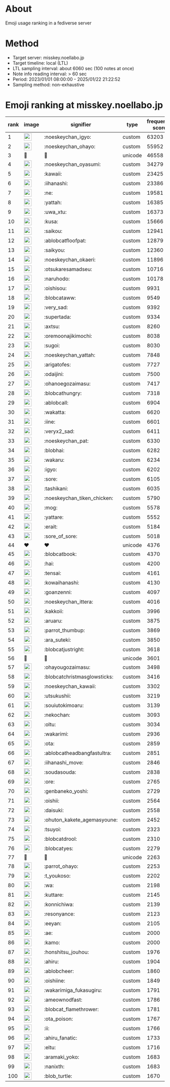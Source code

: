 # About
Emoji usage ranking in a fediverse server

# Method
- Target server: misskey.noellabo.jp
- Target timeline: local (LTL)
- LTL sampling interval: about 6060 sec (100 notes at once)
- Note info reading interval: > 60 sec
- Period: 2023/01/01 08:00:00 - 2025/01/22 21:22:52 
- Sampling method: non-exhaustive

# Emoji ranking at misskey.noellabo.jp

|rank|image|signifier|type|frequency score|
|----|----|----|----|----|
|1|<img height="24" src="https://misskey.noellabo.jp/emoji/noeskeychan_igyo.webp">|:noeskeychan_igyo:|custom|63203|
|2|<img height="24" src="https://misskey.noellabo.jp/emoji/noeskeychan_ohayo.webp">|:noeskeychan_ohayo:|custom|55952|
|3|🎉|🎉|unicode|46558|
|4|<img height="24" src="https://misskey.noellabo.jp/emoji/noeskeychan_oyasumi.webp">|:noeskeychan_oyasumi:|custom|34279|
|5|<img height="24" src="https://misskey.noellabo.jp/emoji/kawaii.webp">|:kawaii:|custom|23425|
|6|<img height="24" src="https://misskey.noellabo.jp/emoji/iihanashi.webp">|:iihanashi:|custom|23386|
|7|<img height="24" src="https://misskey.noellabo.jp/emoji/ne.webp">|:ne:|custom|19581|
|8|<img height="24" src="https://misskey.noellabo.jp/emoji/yattah.webp">|:yattah:|custom|16385|
|9|<img height="24" src="https://misskey.noellabo.jp/emoji/uwa_xtu.webp">|:uwa_xtu:|custom|16373|
|10|<img height="24" src="https://misskey.noellabo.jp/emoji/kusa.webp">|:kusa:|custom|15666|
|11|<img height="24" src="https://misskey.noellabo.jp/emoji/saikou.webp">|:saikou:|custom|12941|
|12|<img height="24" src="https://misskey.noellabo.jp/emoji/ablobcatfloofpat.webp">|:ablobcatfloofpat:|custom|12879|
|13|<img height="24" src="https://misskey.noellabo.jp/emoji/saikyou.webp">|:saikyou:|custom|12360|
|14|<img height="24" src="https://misskey.noellabo.jp/emoji/noeskeychan_okaeri.webp">|:noeskeychan_okaeri:|custom|11896|
|15|<img height="24" src="https://misskey.noellabo.jp/emoji/otsukaresamadseu.webp">|:otsukaresamadseu:|custom|10716|
|16|<img height="24" src="https://misskey.noellabo.jp/emoji/naruhodo.webp">|:naruhodo:|custom|10178|
|17|<img height="24" src="https://misskey.noellabo.jp/emoji/oishisou.webp">|:oishisou:|custom|9931|
|18|<img height="24" src="https://misskey.noellabo.jp/emoji/blobcataww.webp">|:blobcataww:|custom|9549|
|19|<img height="24" src="https://misskey.noellabo.jp/emoji/very_sad.webp">|:very_sad:|custom|9392|
|20|<img height="24" src="https://misskey.noellabo.jp/emoji/supertada.webp">|:supertada:|custom|9334|
|21|<img height="24" src="https://misskey.noellabo.jp/emoji/axtsu.webp">|:axtsu:|custom|8260|
|22|<img height="24" src="https://misskey.noellabo.jp/emoji/oremoonajikimochi.webp">|:oremoonajikimochi:|custom|8038|
|23|<img height="24" src="https://misskey.noellabo.jp/emoji/sugoi.webp">|:sugoi:|custom|8030|
|24|<img height="24" src="https://misskey.noellabo.jp/emoji/noeskeychan_yattah.webp">|:noeskeychan_yattah:|custom|7848|
|25|<img height="24" src="https://misskey.noellabo.jp/emoji/arigatofes.webp">|:arigatofes:|custom|7727|
|26|<img height="24" src="https://misskey.noellabo.jp/emoji/odaijini.webp">|:odaijini:|custom|7500|
|27|<img height="24" src="https://misskey.noellabo.jp/emoji/ohanoegozaimasu.webp">|:ohanoegozaimasu:|custom|7417|
|28|<img height="24" src="https://misskey.noellabo.jp/emoji/blobcathungry.webp">|:blobcathungry:|custom|7318|
|29|<img height="24" src="https://misskey.noellabo.jp/emoji/ablobcall.webp">|:ablobcall:|custom|6904|
|30|<img height="24" src="https://misskey.noellabo.jp/emoji/wakatta.webp">|:wakatta:|custom|6620|
|31|<img height="24" src="https://misskey.noellabo.jp/emoji/iine.webp">|:iine:|custom|6601|
|32|<img height="24" src="https://misskey.noellabo.jp/emoji/veryx2_sad.webp">|:veryx2_sad:|custom|6411|
|33|<img height="24" src="https://misskey.noellabo.jp/emoji/noeskeychan_pat.webp">|:noeskeychan_pat:|custom|6330|
|34|<img height="24" src="https://misskey.noellabo.jp/emoji/blobhai.webp">|:blobhai:|custom|6282|
|35|<img height="24" src="https://misskey.noellabo.jp/emoji/wakaru.webp">|:wakaru:|custom|6234|
|36|<img height="24" src="https://misskey.noellabo.jp/emoji/igyo.webp">|:igyo:|custom|6202|
|37|<img height="24" src="https://misskey.noellabo.jp/emoji/sore.webp">|:sore:|custom|6105|
|38|<img height="24" src="https://misskey.noellabo.jp/emoji/tashikani.webp">|:tashikani:|custom|6035|
|39|<img height="24" src="https://misskey.noellabo.jp/emoji/noeskeychan_tiken_chicken.webp">|:noeskeychan_tiken_chicken:|custom|5790|
|40|<img height="24" src="https://misskey.noellabo.jp/emoji/mog.webp">|:mog:|custom|5578|
|41|<img height="24" src="https://misskey.noellabo.jp/emoji/yattare.webp">|:yattare:|custom|5552|
|42|<img height="24" src="https://misskey.noellabo.jp/emoji/erait.webp">|:erait:|custom|5184|
|43|<img height="24" src="https://misskey.noellabo.jp/emoji/sore_of_sore.webp">|:sore_of_sore:|custom|5018|
|44|❤|❤|unicode|4376|
|45|<img height="24" src="https://misskey.noellabo.jp/emoji/blobcatbook.webp">|:blobcatbook:|custom|4370|
|46|<img height="24" src="https://misskey.noellabo.jp/emoji/hai.webp">|:hai:|custom|4200|
|47|<img height="24" src="https://misskey.noellabo.jp/emoji/tensai.webp">|:tensai:|custom|4161|
|48|<img height="24" src="https://misskey.noellabo.jp/emoji/kowaihanashi.webp">|:kowaihanashi:|custom|4130|
|49|<img height="24" src="https://misskey.noellabo.jp/emoji/goanzenni.webp">|:goanzenni:|custom|4097|
|50|<img height="24" src="https://misskey.noellabo.jp/emoji/noeskeychan_ittera.webp">|:noeskeychan_ittera:|custom|4016|
|51|<img height="24" src="https://misskey.noellabo.jp/emoji/kakkoii.webp">|:kakkoii:|custom|3996|
|52|<img height="24" src="https://misskey.noellabo.jp/emoji/aruaru.webp">|:aruaru:|custom|3875|
|53|<img height="24" src="https://misskey.noellabo.jp/emoji/parrot_thumbup.webp">|:parrot_thumbup:|custom|3869|
|54|<img height="24" src="https://misskey.noellabo.jp/emoji/ara_suteki.webp">|:ara_suteki:|custom|3850|
|55|<img height="24" src="https://misskey.noellabo.jp/emoji/blobcatjustright.webp">|:blobcatjustright:|custom|3618|
|56|🍗|🍗|unicode|3601|
|57|<img height="24" src="https://misskey.noellabo.jp/emoji/ohayougozaimasu.webp">|:ohayougozaimasu:|custom|3498|
|58|<img height="24" src="https://misskey.noellabo.jp/emoji/blobcatchristmasglowsticks.webp">|:blobcatchristmasglowsticks:|custom|3416|
|59|<img height="24" src="https://misskey.noellabo.jp/emoji/noeskeychan_kawaii.webp">|:noeskeychan_kawaii:|custom|3302|
|60|<img height="24" src="https://misskey.noellabo.jp/emoji/utsukushii.webp">|:utsukushii:|custom|3219|
|61|<img height="24" src="https://misskey.noellabo.jp/emoji/souiutokimoaru.webp">|:souiutokimoaru:|custom|3139|
|62|<img height="24" src="https://misskey.noellabo.jp/emoji/nekochan.webp">|:nekochan:|custom|3093|
|63|<img height="24" src="https://misskey.noellabo.jp/emoji/oltu.webp">|:oltu:|custom|3034|
|64|<img height="24" src="https://misskey.noellabo.jp/emoji/wakarimi.webp">|:wakarimi:|custom|2936|
|65|<img height="24" src="https://misskey.noellabo.jp/emoji/ota.webp">|:ota:|custom|2859|
|66|<img height="24" src="https://misskey.noellabo.jp/emoji/ablobcatheadbangfastultra.webp">|:ablobcatheadbangfastultra:|custom|2851|
|67|<img height="24" src="https://misskey.noellabo.jp/emoji/iihanashi_move.webp">|:iihanashi_move:|custom|2846|
|68|<img height="24" src="https://misskey.noellabo.jp/emoji/soudasouda.webp">|:soudasouda:|custom|2838|
|69|<img height="24" src="https://misskey.noellabo.jp/emoji/ore.webp">|:ore:|custom|2765|
|70|<img height="24" src="https://misskey.noellabo.jp/emoji/genbaneko_yoshi.webp">|:genbaneko_yoshi:|custom|2729|
|71|<img height="24" src="https://misskey.noellabo.jp/emoji/oishii.webp">|:oishii:|custom|2564|
|72|<img height="24" src="https://misskey.noellabo.jp/emoji/daisuki.webp">|:daisuki:|custom|2558|
|73|<img height="24" src="https://misskey.noellabo.jp/emoji/ohuton_kakete_agemasyoune.webp">|:ohuton_kakete_agemasyoune:|custom|2452|
|74|<img height="24" src="https://misskey.noellabo.jp/emoji/tsuyoi.webp">|:tsuyoi:|custom|2323|
|75|<img height="24" src="https://misskey.noellabo.jp/emoji/blobcatdrool.webp">|:blobcatdrool:|custom|2310|
|76|<img height="24" src="https://misskey.noellabo.jp/emoji/blobcatyes.webp">|:blobcatyes:|custom|2279|
|77|👀|👀|unicode|2263|
|78|<img height="24" src="https://misskey.noellabo.jp/emoji/parrot_ohayo.webp">|:parrot_ohayo:|custom|2253|
|79|<img height="24" src="https://misskey.noellabo.jp/emoji/t_youkoso.webp">|:t_youkoso:|custom|2202|
|80|<img height="24" src="https://misskey.noellabo.jp/emoji/wa.webp">|:wa:|custom|2198|
|81|<img height="24" src="https://misskey.noellabo.jp/emoji/kuttare.webp">|:kuttare:|custom|2145|
|82|<img height="24" src="https://misskey.noellabo.jp/emoji/konnichiwa.webp">|:konnichiwa:|custom|2139|
|83|<img height="24" src="https://misskey.noellabo.jp/emoji/resonyance.webp">|:resonyance:|custom|2123|
|84|<img height="24" src="https://misskey.noellabo.jp/emoji/eeyan.webp">|:eeyan:|custom|2105|
|85|<img height="24" src="https://misskey.noellabo.jp/emoji/ae.webp">|:ae:|custom|2000|
|86|<img height="24" src="https://misskey.noellabo.jp/emoji/kamo.webp">|:kamo:|custom|2000|
|87|<img height="24" src="https://misskey.noellabo.jp/emoji/honshitsu_jouhou.webp">|:honshitsu_jouhou:|custom|1976|
|88|<img height="24" src="https://misskey.noellabo.jp/emoji/ahiru.webp">|:ahiru:|custom|1904|
|89|<img height="24" src="https://misskey.noellabo.jp/emoji/ablobcheer.webp">|:ablobcheer:|custom|1860|
|90|<img height="24" src="https://misskey.noellabo.jp/emoji/oishiine.webp">|:oishiine:|custom|1849|
|91|<img height="24" src="https://misskey.noellabo.jp/emoji/wakarimiga_fukasugiru.webp">|:wakarimiga_fukasugiru:|custom|1791|
|92|<img height="24" src="https://misskey.noellabo.jp/emoji/ameownodfast.webp">|:ameownodfast:|custom|1786|
|93|<img height="24" src="https://misskey.noellabo.jp/emoji/blobcat_flamethrower.webp">|:blobcat_flamethrower:|custom|1781|
|94|<img height="24" src="https://misskey.noellabo.jp/emoji/ota_poison.webp">|:ota_poison:|custom|1767|
|95|<img height="24" src="https://misskey.noellabo.jp/emoji/ii.webp">|:ii:|custom|1766|
|96|<img height="24" src="https://misskey.noellabo.jp/emoji/ahiru_fanatic.webp">|:ahiru_fanatic:|custom|1733|
|97|<img height="24" src="https://misskey.noellabo.jp/emoji/eltu.webp">|:eltu:|custom|1716|
|98|<img height="24" src="https://misskey.noellabo.jp/emoji/aramaki_yoko.webp">|:aramaki_yoko:|custom|1683|
|99|<img height="24" src="https://misskey.noellabo.jp/emoji/nanixth.webp">|:nanixth:|custom|1683|
|100|<img height="24" src="https://misskey.noellabo.jp/emoji/blob_turtle.webp">|:blob_turtle:|custom|1670|
